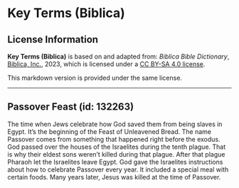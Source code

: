 # Key Terms (Biblica)

## License Information

**Key Terms (Biblica)** is based on and adapted from: _Biblica Bible Dictionary_, [Biblica, Inc.](https://www.biblica.com/), 2023, which is licensed under a [CC BY-SA 4.0 license](https://creativecommons.org/licenses/by-sa/4.0/legalcode.en).

This markdown version is provided under the same license.



--------------------------------

## Passover Feast (id: 132263)

The time when Jews celebrate how God saved them from being slaves in Egypt. It’s the beginning of the Feast of Unleavened Bread. The name Passover comes from something that happened right before the exodus. God passed over the houses of the Israelites during the tenth plague. That is why their eldest sons weren’t killed during that plague. After that plague Pharaoh let the Israelites leave Egypt. God gave the Israelites instructions about how to celebrate Passover every year. It included a special meal with certain foods. Many years later, Jesus was killed at the time of Passover.


